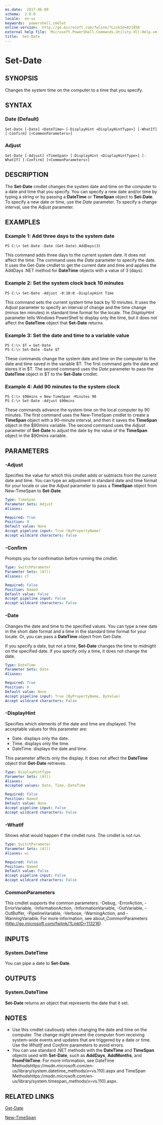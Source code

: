 ```yaml
---
ms.date:  2017-06-09
schema:  2.0.0
locale:  en-us
keywords:  powershell,cmdlet
online version:  http://go.microsoft.com/fwlink/?LinkId=821858
external help file:  Microsoft.PowerShell.Commands.Utility.dll-Help.xml
title:  Set-Date
---
```


# Set-Date

## SYNOPSIS
Changes the system time on the computer to a time that you specify.

## SYNTAX

### Date (Default)
```
Set-Date [-Date] <DateTime> [-DisplayHint <DisplayHintType>] [-WhatIf] [-Confirm] [<CommonParameters>]
```

### Adjust
```
Set-Date [-Adjust] <TimeSpan> [-DisplayHint <DisplayHintType>] [-WhatIf] [-Confirm] [<CommonParameters>]
```

## DESCRIPTION
The **Set-Date** cmdlet changes the system date and time on the computer to a date and time that you specify.
You can specify a new date and/or time by typing a string or by passing a **DateTime** or **TimeSpan** object to **Set-Date**.
To specify a new date or time, use the *Date* parameter.
To specify a change interval, use the *Adjust* parameter.

## EXAMPLES

### Example 1: Add three days to the system date
```
PS C:\> Set-Date -Date (Get-Date).AddDays(3)
```

This command adds three days to the current system date.
It does not affect the time.
The command uses the *Date* parameter to specify the date.
It uses the Get-Date cmdlet to get the current date and time and applies the AddDays .NET method for **DateTime** objects with a value of 3 (days).

### Example 2: Set the system clock back 10 minutes
```
PS C:\> Set-Date -Adjust -0:10:0 -DisplayHint Time
```

This command sets the current system time back by 10 minutes.
It uses the *Adjust* parameter to specify an interval of change and the time change (minus ten minutes) in standard time format for the locale.
The *DisplayHint* parameter tells Windows PowerShell to display only the time, but it does not affect the **DateTime** object that **Set-Date** returns.

### Example 3: Set the date and time to a variable value
```
PS C:\> $T = Get-Date
PS C:\> Set-Date -Date $T
```

These commands change the system date and time on the computer to the date and time saved in the variable $T.
The first command gets the date and stores it in $T.
The second command uses the *Date* parameter to pass the **DateTime** object in $T to the **Set-Date** cmdlet.

### Example 4: Add 90 minutes to the system clock
```
PS C:\> $90mins = New-TimeSpan -Minutes 90
PS C:\> Set-Date -Adjust $90mins
```

These commands advance the system time on the local computer by 90 minutes.
The first command uses the New-TimeSpan cmdlet to create a **TimeSpan** object with a 90-minute interval, and then it saves the **TimeSpan** object in the $90mins variable.
The second command uses the *Adjust* parameter of **Set-Date** to adjust the date by the value of the **TimeSpan** object in the $90mins variable.

## PARAMETERS

### -Adjust
Specifies the value for which this cmdlet adds or subtracts from the current date and time.
You can type an adjustment in standard date and time format for your locale or use the *Adjust* parameter to pass a **TimeSpan** object from New-TimeSpan to **Set-Date**.

```yaml
Type: TimeSpan
Parameter Sets: Adjust
Aliases: 

Required: True
Position: 0
Default value: None
Accept pipeline input: True (ByPropertyName)
Accept wildcard characters: False
```

### -Confirm
Prompts you for confirmation before running the cmdlet.

```yaml
Type: SwitchParameter
Parameter Sets: (All)
Aliases: cf

Required: False
Position: Named
Default value: False
Accept pipeline input: False
Accept wildcard characters: False
```

### -Date
Changes the date and time to the specified values.
You can type a new date in the short date format and a time in the standard time format for your locale.
Or, you can pass a **DateTime** object from Get-Date.

If you specify a date, but not a time, **Set-Date** changes the time to midnight on the specified date.
If you specify only a time, it does not change the date.

```yaml
Type: DateTime
Parameter Sets: Date
Aliases: 

Required: True
Position: 0
Default value: None
Accept pipeline input: True (ByPropertyName, ByValue)
Accept wildcard characters: False
```

### -DisplayHint
Specifies which elements of the date and time are displayed.
The acceptable values for this parameter are:

- Date.
displays only the date.
- Time.
displays only the time.
- DateTime.
displays the date and time.

This parameter affects only the display.
It does not affect the **DateTime** object that **Get-Date** retrieves.

```yaml
Type: DisplayHintType
Parameter Sets: (All)
Aliases: 
Accepted values: Date, Time, DateTime

Required: False
Position: Named
Default value: None
Accept pipeline input: False
Accept wildcard characters: False
```

### -WhatIf
Shows what would happen if the cmdlet runs.
The cmdlet is not run.

```yaml
Type: SwitchParameter
Parameter Sets: (All)
Aliases: wi

Required: False
Position: Named
Default value: False
Accept pipeline input: False
Accept wildcard characters: False
```

### CommonParameters
This cmdlet supports the common parameters: -Debug, -ErrorAction, -ErrorVariable, -InformationAction, -InformationVariable, -OutVariable, -OutBuffer, -PipelineVariable, -Verbose, -WarningAction, and -WarningVariable. For more information, see about_CommonParameters (http://go.microsoft.com/fwlink/?LinkID=113216).

## INPUTS

### System.DateTime
You can pipe a date to **Set-Date**.

## OUTPUTS

### System.DateTime
**Set-Date** returns an object that represents the date that it set.

## NOTES
* Use this cmdlet cautiously when changing the date and time on the computer. The change might prevent the computer from receiving system-wide events and updates that are triggered by a date or time. Use the *WhatIf* and *Confirm* parameters to avoid errors.
* You can use standard .NET methods with the **DateTime** and **TimeSpan** objects used with **Set-Date**, such as **AddDays**, **AddMonths**, and **FromFileTime**. For more information, see DateTime Methodshttps://msdn.microsoft.com/en-us/library/system.datetime_methods(v=vs.110).aspx and TimeSpan Methodshttps://msdn.microsoft.com/en-us/library/system.timespan_methods(v=vs.110).aspx.

## RELATED LINKS

[Get-Date](Get-Date.md)

[New-TimeSpan](New-TimeSpan.md)

